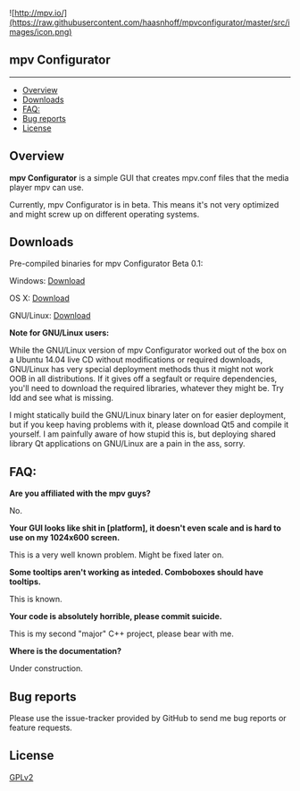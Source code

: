 ![http://mpv.io/](https://raw.githubusercontent.com/haasnhoff/mpvconfigurator/master/src/images/icon.png)

## mpv Configurator

--------------


* [Overview](#overview)
* [Downloads](#downloads)
* [FAQ:](#faq)
* [Bug reports](#bug-reports)
* [License](#license)

## Overview

**mpv Configurator** is a simple GUI that creates mpv.conf files that the media player mpv can use. 

Currently, mpv Configurator is in beta. This means it's not very optimized and might screw up on different operating systems. 

## Downloads

Pre-compiled binaries for mpv Configurator Beta 0.1:

Windows: [Download](https://drive.google.com/file/d/0B0wpFgllrtRCaFZEWnpQckh2Qm8/view?usp=sharing)

OS X: [Download](https://drive.google.com/file/d/0B0wpFgllrtRCVThxTzRyczFLTGs/view?usp=sharing)

GNU/Linux: [Download](https://drive.google.com/file/d/0B0wpFgllrtRCdXF0RU0tdkkzUGs/view?usp=sharing)

**Note for GNU/Linux users:**

While the GNU/Linux version of mpv Configurator worked out of the box on a Ubuntu 14.04 live CD without modifications or required downloads, GNU/Linux has very special deployment methods thus it might not work OOB in all distributions. If it gives off a segfault or require dependencies, you'll need to download the required libraries, whatever they might be. Try ldd and see what is missing.

I might statically build the GNU/Linux binary later on for easier deployment, but if you keep having problems with it, please download Qt5 and compile it yourself. I am painfully aware of how stupid this is, but deploying shared library Qt applications on GNU/Linux are a pain in the ass, sorry.

## FAQ:

**Are you affiliated with the mpv guys?**

No.

**Your GUI looks like shit in [platform], it doesn't even scale and is hard to use on my 1024x600 screen.**

This is a very well known problem. Might be fixed later on.

**Some tooltips aren't working as inteded. Comboboxes should have tooltips.**

This is known.

**Your code is absolutely horrible, please commit suicide.**

This is my second "major" C++ project, please bear with me. 

**Where is the documentation?**

Under construction.

## Bug reports

Please use the issue-tracker provided by GitHub to send me bug
reports or feature requests.

## License 

[GPLv2](https://github.com/haasnhoff/mpvconfigurator/blob/master/LICENSE)